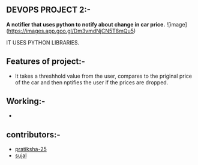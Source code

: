 ## DEVOPS PROJECT 2:-
**A notifier that uses python to notify about change in car price.**
![image] (https://images.app.goo.gl/Dm3vmdNjCN5T8mQu5)

IT USES PYTHON LIBRARIES.

## Features of project:-
- It takes a threshhold value from the user, compares to the priginal price of the car and then nptifies the user if the prices are dropped.

## Working:-
-




## contributors:-
- [pratiksha-25](https://github.com/Pratiksha-25)
- [sujal](https://github.com/whysujalwhy)



